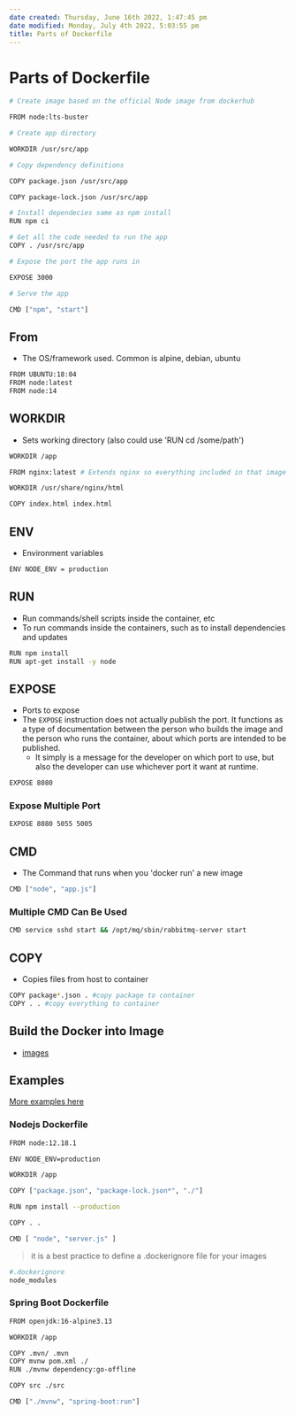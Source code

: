 ```yaml
---
date created: Thursday, June 16th 2022, 1:47:45 pm
date modified: Monday, July 4th 2022, 5:03:55 pm
title: Parts of Dockerfile
---
```


# Parts of Dockerfile

```bash
# Create image based on the official Node image from dockerhub

FROM node:lts-buster

# Create app directory

WORKDIR /usr/src/app

# Copy dependency definitions

COPY package.json /usr/src/app

COPY package-lock.json /usr/src/app

# Install dependecies same as npm install
RUN npm ci

# Get all the code needed to run the app
COPY . /usr/src/app

# Expose the port the app runs in

EXPOSE 3000

# Serve the app

CMD ["npm", "start"]
```

## From

- The OS/framework used. Common is alpine, debian, ubuntu

```bash 
FROM UBUNTU:18:04
FROM node:latest
FROM node:14
```

## WORKDIR

- Sets working directory (also could use 'RUN cd /some/path')

```bash
WORKDIR /app
```

```bash
FROM nginx:latest # Extends nginx so everything included in that image is included here

WORKDIR /usr/share/nginx/html

COPY index.html index.html
```

## ENV

- Environment variables

```bash
ENV NODE_ENV = production
```

## RUN

- Run commands/shell scripts inside the container, etc
- To run commands inside the containers, such as to install dependencies and updates

```bash
RUN npm install
RUN apt-get install -y node
```

## EXPOSE

- Ports to expose
- The `EXPOSE` instruction does not actually publish the port. It functions as a type of documentation between the person who builds the image and the person who runs the container, about which ports are intended to be published.
	-  It simply is a message for the developer on which port to use, but also the developer can use whichever port it want at runtime.

```bash
EXPOSE 8080
```

### Expose Multiple Port

```bash
EXPOSE 8080 5055 5005
```

## CMD

- The Command that runs when you 'docker run' a new image

```bash
CMD ["node", "app.js"]
```

### Multiple CMD Can Be Used

```bash
CMD service sshd start && /opt/mq/sbin/rabbitmq-server start
```

## COPY

- Copies files from host to container

```bash
COPY package*.json . #copy package to container
COPY . . #copy everything to container
```

## Build the Docker into Image

- [images](Containerization/Docker/images.md)

## Examples

[More examples here](https://github.com/docker/awesome-compose)

### Nodejs Dockerfile

```bash
FROM node:12.18.1

ENV NODE_ENV=production

WORKDIR /app

COPY ["package.json", "package-lock.json*", "./"]

RUN npm install --production

COPY . .

CMD [ "node", "server.js" ]
```

> it is a best practice to define a .dockerignore file for your images

```bash
#.dockerignore
node_modules
```

### Spring Boot Dockerfile

```bash
FROM openjdk:16-alpine3.13

WORKDIR /app

COPY .mvn/ .mvn
COPY mvnw pom.xml ./
RUN ./mvnw dependency:go-offline

COPY src ./src

CMD ["./mvnw", "spring-boot:run"]
```
